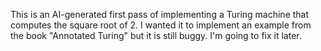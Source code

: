 This is an AI-generated first pass of implementing a Turing machine that computes the square root of 2. I wanted it to implement an example from the book "Annotated Turing" but it is still buggy. I'm going to fix it later.